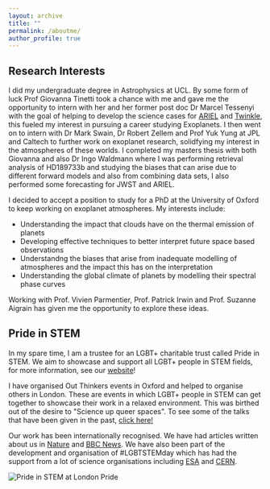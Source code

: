 ```yaml
---
layout: archive
title: ""
permalink: /aboutme/
author_profile: true
---
```


## Research Interests
I did my undergraduate degree in Astrophysics at UCL. By some form of luck Prof Giovanna Tinetti took a chance with me and gave me the opportunity to intern with her and her former post doc Dr Marcel Tessenyi with the goal of helping to develop the science cases for [ARIEL](https://arielmission.space/) and [Twinkle](http://www.twinkle-spacemission.co.uk/), this fueled my interest in pursuing a career studying Exoplanets. I then went on to intern with Dr Mark Swain, Dr Robert Zellem and Prof Yuk Yung at JPL and Caltech to further work on exoplanet research, solidfying my interest in the atmospheres of these worlds. I completed my masters thesis with both Giovanna and also Dr Ingo Waldmann where I was performing retrieval analysis of HD189733b and studying the biases that can arise due to different forward models and also from combining data sets, I also performed some forecasting for JWST and ARIEL.

I decided to accept a position to study for a PhD at the University of Oxford to keep working on exoplanet atmospheres. My interests include:
- Understanding the impact that clouds have on the thermal emission of planets 
- Developing effective techniques to better interpret future space based observations
- Understandng the biases that arise from inadequate modelling of atmospheres and the impact this has on the interpretation
- Understanding the global climate of planets by modelling their spectral phase curves

Working with Prof. Vivien Parmentier, Prof. Patrick Irwin and Prof. Suzanne Aigrain has given me the opportunity to explore these ideas.

## Pride in STEM
In my spare time, I am a trustee for an LGBT+ charitable trust called Pride in STEM. We aim to showcase and support all LGBT+ people in STEM fields, for more information, see our [website](https://prideinstem.org)!

I have organised Out Thinkers events in Oxford and helped to organise others in London. These are events in which LGBT+ people in STEM can get together to showcase their work in a relaxed environment. This was birthed out of the desire to "Science up queer spaces". To see some of the talks that have been given in the past, [click here!](https://prideinstem.org/out-thinkers/)

Our work has been internationally recognised. We have had articles written about us in [Nature](https://www.nature.com/articles/d41586-019-02022-8?utm_source=twt_nnc&utm_medium=social&utm_campaign=naturenews&sf215296903=1) and [BBC News](https://www.bbc.co.uk/news/science-environment-48884806). We have also been part of the development and organisation of #LGBTSTEMday which has had the support from a lot of science organisations including [ESA](https://twitter.com/esa/status/1147069791041142784?s=20) and [CERN](https://home.cern/news/news/cern/celebrating-diversity-science).

![Pride in STEM at London Pride](https://scontent-lhr3-1.xx.fbcdn.net/v/t1.0-9/36830204_10157687388734741_8961550671576825856_o.jpg?_nc_cat=103&_nc_ohc=0FqRMXa_TvQAQk9ZFe3_VIUuvOY7vuShxx3Aq04SyurBY5eKGZmnfypRQ&_nc_ht=scontent-lhr3-1.xx&oh=291600f59a887d6a80059916df2d1b02&oe=5E4A5CE6)
